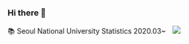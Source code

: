 ### Hi there 👋

<!--
**chamchi-god/chamchi-god** is a ✨ _special_ ✨ repository because its `README.md` (this file) appears on your GitHub profile.

Here are some ideas to get you started:

- 🔭 I’m currently working on ...
- 🌱 I’m currently learning ...
- 👯 I’m looking to collaborate on ...
- 🤔 I’m looking for help with ...
- 💬 Ask me about ...
- 📫 How to reach me: ...
- 😄 Pronouns: ...
- ⚡ Fun fact: ...
-->
:books: Seoul National University Statistics 2020.03~
<a href="https://www.instagram.com/chamchigod/">
    <img 
        src="http://img.shields.io/badge/Instagram222222?style=flat&logo=Instagram&link=https://www.instagram.com/chamchigod/"
        style="height : auto; margin-left : 10px; margin-right : 10px;"/>
</a>

